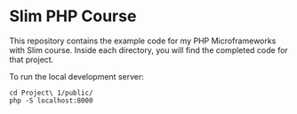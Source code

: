 Slim PHP Course
===============

This repository contains the example code for my PHP Microframeworks with Slim course. Inside each directory, you will find the completed code for that project.

To run the local development server:

    cd Project\ 1/public/
    php -S localhost:8000
